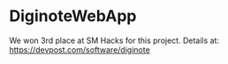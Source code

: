 # DiginoteWebApp
We won 3rd place at SM Hacks for this project. 
Details at: https://devpost.com/software/diginote
